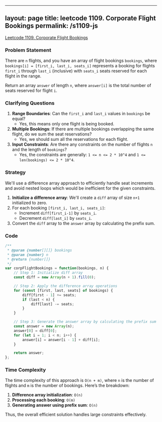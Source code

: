 
---
layout: page
title: leetcode 1109. Corporate Flight Bookings
permalink: /s1109-js
---
[Leetcode 1109. Corporate Flight Bookings](https://algoadvance.github.io/algoadvance/l1109)
### Problem Statement
There are `n` flights, and you have an array of flight bookings `bookings`, where `bookings[i] = [first_i, last_i, seats_i]` represents a booking for flights `first_i` through `last_i` (inclusive) with `seats_i` seats reserved for each flight in the range.

Return an array `answer` of length `n`, where `answer[i]` is the total number of seats reserved for flight `i`.

### Clarifying Questions
1. **Range Boundaries**: Can the `first_i` and `last_i` values in `bookings` be equal? 
   - Yes, this means only one flight is being booked.
2. **Multiple Bookings**: If there are multiple bookings overlapping the same flight, do we sum the seat reservations? 
   - Yes, we should sum all the reservations for each flight.
3. **Input Constraints**: Are there any constraints on the number of flights `n` and the length of `bookings`?
   - Yes, the constraints are generally: `1 <= n <= 2 * 10^4` and `1 <= len(bookings) <= 2 * 10^4`.

### Strategy
We'll use a difference array approach to efficiently handle seat increments and avoid nested loops which would be inefficient for the given constraints.

1. **Initialize a difference array**: We'll create a `diff` array of size `n+1` initialized to zero.
2. For each booking `[first_i, last_i, seats_i]`:
   - Increment `diff[first_i-1]` by `seats_i`.
   - Decrement `diff[last_i]` by `seats_i`.
3. Convert the `diff` array to the `answer` array by calculating the prefix sum.

### Code

```javascript
/**
 * @param {number[][]} bookings
 * @param {number} n
 * @return {number[]}
 */
var corpFlightBookings = function(bookings, n) {
    // Step 1: Initialize diff array
    const diff = new Array(n + 1).fill(0);

    // Step 2: Apply the difference array operations
    for (const [first, last, seats] of bookings) {
        diff[first - 1] += seats;
        if (last < n) {
            diff[last] -= seats;
        }
    }

    // Step 3: Generate the answer array by calculating the prefix sum
    const answer = new Array(n);
    answer[0] = diff[0];
    for (let i = 1; i < n; i++) {
        answer[i] = answer[i - 1] + diff[i];
    }

    return answer;
};
```

### Time Complexity
The time complexity of this approach is `O(n + m)`, where `n` is the number of flights and `m` is the number of bookings. Here’s the breakdown:
1. **Difference array initialization**: `O(n)`
2. **Processing each booking**: `O(m)`
3. **Generating answer using prefix sum**: `O(n)`

Thus, the overall efficient solution handles large constraints effectively.